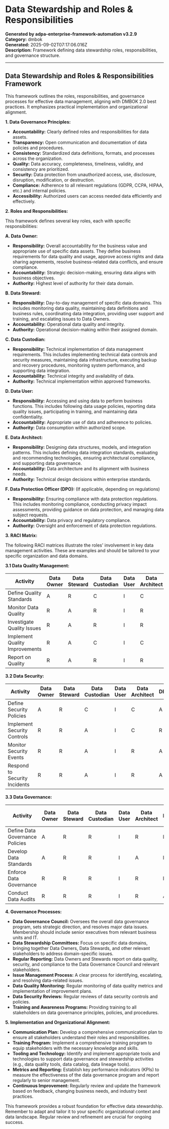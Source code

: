 # Data Stewardship and Roles & Responsibilities

**Generated by adpa-enterprise-framework-automation v3.2.9**  
**Category:** dmbok  
**Generated:** 2025-09-02T07:17:06.016Z  
**Description:** Framework defining data stewardship roles, responsibilities, and governance structure.

---

## Data Stewardship and Roles & Responsibilities Framework

This framework outlines the roles, responsibilities, and governance processes for effective data management, aligning with DMBOK 2.0 best practices.  It emphasizes practical implementation and organizational alignment.

**1. Data Governance Principles:**

* **Accountability:** Clearly defined roles and responsibilities for data assets.
* **Transparency:** Open communication and documentation of data policies and procedures.
* **Consistency:** Standardized data definitions, formats, and processes across the organization.
* **Quality:**  Data accuracy, completeness, timeliness, validity, and consistency are prioritized.
* **Security:** Data protection from unauthorized access, use, disclosure, disruption, modification, or destruction.
* **Compliance:** Adherence to all relevant regulations (GDPR, CCPA, HIPAA, etc.) and internal policies.
* **Accessibility:** Authorized users can access needed data efficiently and effectively.

**2. Roles and Responsibilities:**

This framework defines several key roles, each with specific responsibilities:

**A. Data Owner:**

* **Responsibility:**  Overall accountability for the business value and appropriate use of specific data assets.  They define business requirements for data quality and usage, approve access rights and data sharing agreements, resolve business-related data conflicts, and ensure compliance.
* **Accountability:** Strategic decision-making, ensuring data aligns with business objectives.
* **Authority:** Highest level of authority for their data domain.

**B. Data Steward:**

* **Responsibility:** Day-to-day management of specific data domains. This includes monitoring data quality, maintaining data definitions and business rules, coordinating data integration, providing user support and training, and escalating issues to Data Owners.
* **Accountability:** Operational data quality and integrity.
* **Authority:** Operational decision-making within their assigned domain.

**C. Data Custodian:**

* **Responsibility:** Technical implementation of data management requirements. This includes implementing technical data controls and security measures, maintaining data infrastructure, executing backup and recovery procedures, monitoring system performance, and supporting data integration.
* **Accountability:** Technical integrity and availability of data.
* **Authority:** Technical implementation within approved frameworks.

**D. Data User:**

* **Responsibility:** Accessing and using data to perform business functions.  This includes following data usage policies, reporting data quality issues, participating in training, and maintaining data confidentiality.
* **Accountability:**  Appropriate use of data and adherence to policies.
* **Authority:** Data consumption within authorized scope.

**E. Data Architect:**

* **Responsibility:** Designing data structures, models, and integration patterns. This includes defining data integration standards, evaluating and recommending technologies, ensuring architectural compliance, and supporting data governance.
* **Accountability:**  Data architecture and its alignment with business needs.
* **Authority:**  Technical design decisions within enterprise standards.

**F. Data Protection Officer (DPO):** (If applicable, depending on regulations)

* **Responsibility:** Ensuring compliance with data protection regulations. This includes monitoring compliance, conducting privacy impact assessments, providing guidance on data protection, and managing data subject requests.
* **Accountability:** Data privacy and regulatory compliance.
* **Authority:** Oversight and enforcement of data protection regulations.


**3. RACI Matrix:**

The following RACI matrices illustrate the roles' involvement in key data management activities.  These are examples and should be tailored to your specific organization and data domains.

**3.1 Data Quality Management:**

| Activity                     | Data Owner | Data Steward | Data Custodian | Data User | Data Architect | DPO |
|------------------------------|------------|--------------|----------------|-----------|----------------|-----|
| Define Quality Standards     | A          | R             | C              | I         | C              | I   |
| Monitor Data Quality        | R          | A             | R              | I         | R              | I   |
| Investigate Quality Issues   | R          | A             | R              | I         | R              | I   |
| Implement Quality Improvements | R          | A             | C              | I         | C              | I   |
| Report on Quality           | R          | A             | R              | I         | R              | I   |


**3.2 Data Security:**

| Activity                     | Data Owner | Data Steward | Data Custodian | Data User | Data Architect | DPO |
|------------------------------|------------|--------------|----------------|-----------|----------------|-----|
| Define Security Policies     | A          | R             | C              | I         | C              | A   |
| Implement Security Controls  | R          | R             | A              | I         | C              | R   |
| Monitor Security Events      | R          | R             | A              | I         | R              | A   |
| Respond to Security Incidents | R          | R             | A              | I         | R              | A   |


**3.3 Data Governance:**

| Activity                     | Data Owner | Data Steward | Data Custodian | Data User | Data Architect | DPO | Data Governance Council |
|------------------------------|------------|--------------|----------------|-----------|----------------|-----|--------------------------|
| Define Data Governance Policies | A          | R             | R              | I         | R              | R   | A                        |
| Develop Data Standards       | A          | R             | R              | I         | A              | R   | A                        |
| Enforce Data Governance      | R          | R             | R              | I         | R              | R   | A                        |
| Conduct Data Audits          | R          | R             | R              | I         | R              | A   | A                        |


**4. Governance Processes:**

* **Data Governance Council:**  Oversees the overall data governance program, sets strategic direction, and resolves major data issues.  Membership should include senior executives from relevant business units and IT.
* **Data Stewardship Committees:**  Focus on specific data domains, bringing together Data Owners, Data Stewards, and other relevant stakeholders to address domain-specific issues.
* **Regular Reporting:**  Data Owners and Stewards report on data quality, security, and compliance to the Data Governance Council and relevant stakeholders.
* **Issue Management Process:**  A clear process for identifying, escalating, and resolving data-related issues.
* **Data Quality Monitoring:**  Regular monitoring of data quality metrics and implementation of improvement plans.
* **Data Security Reviews:**  Regular reviews of data security controls and policies.
* **Training and Awareness Programs:**  Providing training to all stakeholders on data governance principles, policies, and procedures.


**5. Implementation and Organizational Alignment:**

* **Communication Plan:** Develop a comprehensive communication plan to ensure all stakeholders understand their roles and responsibilities.
* **Training Program:** Implement a comprehensive training program to equip stakeholders with the necessary knowledge and skills.
* **Tooling and Technology:**  Identify and implement appropriate tools and technologies to support data governance and stewardship activities (e.g., data quality tools, data catalog, data lineage tools).
* **Metrics and Reporting:** Establish key performance indicators (KPIs) to measure the effectiveness of the data governance program and report regularly to senior management.
* **Continuous Improvement:**  Regularly review and update the framework based on feedback, changing business needs, and industry best practices.


This framework provides a robust foundation for effective data stewardship.  Remember to adapt and tailor it to your specific organizational context and data landscape.  Regular review and refinement are crucial for ongoing success.
